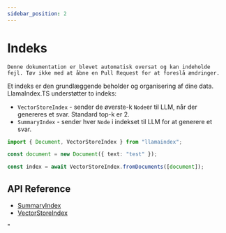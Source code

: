 ```yaml
---
sidebar_position: 2
---
```


# Indeks

`Denne dokumentation er blevet automatisk oversat og kan indeholde fejl. Tøv ikke med at åbne en Pull Request for at foreslå ændringer.`

Et indeks er den grundlæggende beholder og organisering af dine data. LlamaIndex.TS understøtter to indeks:

- `VectorStoreIndex` - sender de øverste-k `Node`er til LLM, når der genereres et svar. Standard top-k er 2.
- `SummaryIndex` - sender hver `Node` i indekset til LLM for at generere et svar.

```typescript
import { Document, VectorStoreIndex } from "llamaindex";

const document = new Document({ text: "test" });

const index = await VectorStoreIndex.fromDocuments([document]);
```

## API Reference

- [SummaryIndex](../../api/classes/SummaryIndex.md)
- [VectorStoreIndex](../../api/classes/VectorStoreIndex.md)

"
